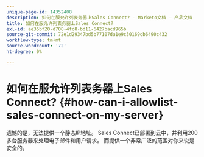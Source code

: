 ```yaml
---
unique-page-id: 14352408
description: 如何在服允许列表务器上Sales Connect? - Marketo文档 — 产品文档
title: 如何在服允许列表务器上Sales Connect?
exl-id: ae35bf20-d708-4fc8-bd11-6427bacd965b
source-git-commit: 72e1d29347bd5b77107da1e9c30169cb6490c432
workflow-type: tm+mt
source-wordcount: '72'
ht-degree: 0%

---
```


# 如何在服允许列表务器上Sales Connect? {#how-can-i-allowlist-sales-connect-on-my-server}

遗憾的是，无法提供一个静态IP地址。 Sales Connect已部署到云中，并利用200多台服务器来处理电子邮件和用户请求。 而提供一个非常广泛的范围对你来说是安全的。
